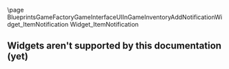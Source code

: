 \page BlueprintsGameFactoryGameInterfaceUIInGameInventoryAddNotificationWidget_ItemNotification Widget_ItemNotification
## Widgets aren't supported by this documentation (yet)

